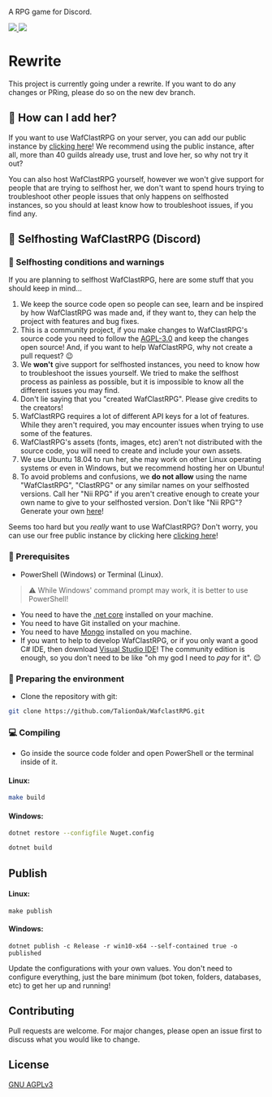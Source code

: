 A RPG game for Discord.

<a href="https://github.com/TalionOak/WafclastRPG/blob/WafclastRPG/LICENSE"><img src="https://img.shields.io/badge/license-AGPL%20v3-lightgray.svg">
<a href="https://discord.gg/MAR4NFq"><img src="https://discordapp.com/api/guilds/732102804654522470/widget.png"></a>

# Rewrite
This project is currently going under a rewrite. If you want to do any changes or PRing, please do so on the new dev branch.

## 🤔 How can I add her?

If you want to use WafClastRPG on your server, you can add our public instance by [clicking here](https://discord.com/oauth2/authorize?client_id=732598033962762402&permissions=388160&scope=bot)! We recommend using the public instance, after all, more than 40 guilds already use, trust and love her, so why not try it out?

You can also host WafClastRPG yourself, however we won't give support for people that are trying to selfhost her, we don't want to spend hours trying to troubleshoot other people issues that only happens on selfhosted instances, so you should at least know how to troubleshoot issues, if you find any.


## 🚀 Selfhosting WafClastRPG (Discord)

### 📜 Selfhosting conditions and warnings
If you are planning to selfhost WafClastRPG, here are some stuff that you should keep in mind...
1. We keep the source code open so people can see, learn and be inspired by how WafClastRPG was made and, if they want to, they can help the project with features and bug fixes.
2. This is a community project, if you make changes to WafClastRPG's source code you need to follow the [AGPL-3.0](LICENSE) and keep the changes open source! And, if you want to help WafClastRPG, why not create a pull request? 😉
3. We **won't** give support for selfhosted instances, you need to know how to troubleshoot the issues yourself. We tried to make the selfhost process as painless as possible, but it is impossible to know all the different issues you may find.
4. Don't lie saying that you "created WafClastRPG". Please give credits to the creators!
5. WafClastRPG requires a lot of different API keys for a lot of features. While they aren't required, you may encounter issues when trying to use some of the features.
6. WafClastRPG's assets (fonts, images, etc) aren't not distributed with the source code, you will need to create and include your own assets.
7. We use Ubuntu 18.04 to run her, she may work on other Linux operating systems or even in Windows, but we recommend hosting her on Ubuntu!
8. To avoid problems and confusions, we **do not allow** using the name "WafClastRPG", "ClastRPG" or any similar names on your selfhosted versions. Call her "Nii RPG" if you aren't creative enough to create your own name to give to your selfhosted version. Don't like "Nii RPG"? Generate your own [here](https://www.behindthename.com/random/)!

Seems too hard but you *really* want to use WafClastRPG? Don't worry, you can use our free public instance by clicking here [clicking here](https://discord.gg/MAR4NFq)!


### 👷 Prerequisites

* PowerShell (Windows) or Terminal (Linux).
> ⚠️ While Windows' command prompt may work, it is better to use PowerShell!
* You need to have the [.net core](https://dotnet.microsoft.com/download/dotnet-core/3.1) installed on your machine.
* You need to have Git installed on your machine.
* You need to have [Mongo](https://www.mongodb.com/) installed on you machine.
* If you want to help to develop WafClastRPG, or if you only want a good C# IDE, then download [Visual Studio IDE](https://visualstudio.microsoft.com/pt-br/)! The community edition is enough, so you don't need to be like "oh my god I need to *pay* for it". 😉

### 🧹 Preparing the environment
* Clone the repository with git:
```bash
git clone https://github.com/TalionOak/WafclastRPG.git
```

### 💻 Compiling
* Go inside the source code folder and open PowerShell or the terminal inside of it.

#### Linux:

```bash
make build
```

#### Windows:
```bash
dotnet restore --configfile Nuget.config

dotnet build
```

## Publish

#### Linux:

```shell
make publish
```

#### Windows:
```shell
dotnet publish -c Release -r win10-x64 --self-contained true -o published
```
Update the configurations with your own values. You don't need to configure everything, just the bare minimum (bot token, folders, databases, etc) to get her up and running!

## Contributing
Pull requests are welcome. For major changes, please open an issue first to discuss what you would like to change.

## License
[GNU AGPLv3](https://choosealicense.com/licenses/agpl-3.0/)
